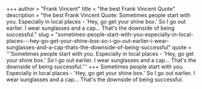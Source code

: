 +++
author = "Frank Vincent"
title = "the best Frank Vincent Quote"
description = "the best Frank Vincent Quote: Sometimes people start with you. Especially in local places - 'Hey, go get your shine box.' So I go out earlier. I wear sunglasses and a cap... That's the downside of being successful."
slug = "sometimes-people-start-with-you-especially-in-local-places---hey-go-get-your-shine-box-so-i-go-out-earlier-i-wear-sunglasses-and-a-cap-thats-the-downside-of-being-successful"
quote = '''Sometimes people start with you. Especially in local places - 'Hey, go get your shine box.' So I go out earlier. I wear sunglasses and a cap... That's the downside of being successful.'''
+++
Sometimes people start with you. Especially in local places - 'Hey, go get your shine box.' So I go out earlier. I wear sunglasses and a cap... That's the downside of being successful.
